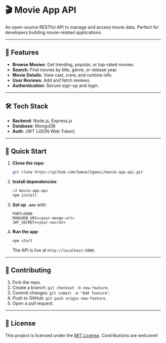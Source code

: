 # 🎬 Movie App API

An open-source RESTful API to manage and access movie data. Perfect for developers building movie-related applications.

---

## 🚀 Features

- **Browse Movies**: Get trending, popular, or top-rated movies.
- **Search**: Find movies by title, genre, or release year.
- **Movie Details**: View cast, crew, and runtime info.
- **User Reviews**: Add and fetch reviews.
- **Authentication**: Secure sign-up and login.

---

## 🛠️ Tech Stack

- **Backend**: Node.js, Express.js  
- **Database**: MongoDB  
- **Auth**: JWT (JSON Web Token)  

---

## 📖 Quick Start

1. **Clone the repo**:
   ```bash
   git clone https://github.com/SamuelIgwesi/movie-app-api.git
   ```
2. **Install dependencies**:
   ```bash
   cd movie-app-api
   npm install
   ```
3. **Set up `.env`** with:
   ```env
   PORT=5000
   MONGODB_URI=<your-mongo-url>
   JWT_SECRET=<your-secret>
   ```
4. **Run the app**:
   ```bash
   npm start
   ```
   The API is live at `http://localhost:5000`.

---

## 🌟 Contributing

1. Fork the repo.
2. Create a branch: `git checkout -b new-feature`.
3. Commit changes: `git commit -m "Add feature"`.
4. Push to GitHub: `git push origin new-feature`.
5. Open a pull request.

---

## 📜 License

This project is licensed under the [MIT License](LICENSE). Contributions are welcome!
